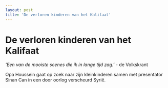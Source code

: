 ```yaml
---
layout: post
title: 'De verloren kinderen van het Kalifaat'
---
```

# De verloren kinderen van het Kalifaat

*’Een van de mooiste scenes die ik in lange tijd zag.’* - de Volkskrant

Opa Houssein gaat op zoek naar zijn kleinkinderen samen met presentator Sinan Can in een door oorlog verscheurd Syrië.
